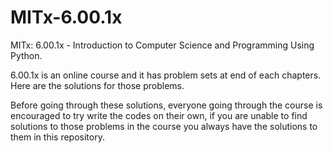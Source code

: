 # MITx-6.00.1x
MITx: 6.00.1x - Introduction to Computer Science and Programming Using Python. 

6.00.1x is an online course and it has problem sets at end of each chapters. Here are the solutions for those problems.

Before going through these solutions, everyone going through the course is encouraged to try write the codes on their own, if you are unable to find solutions to those problems in the course you always have the solutions to them in this repository.
